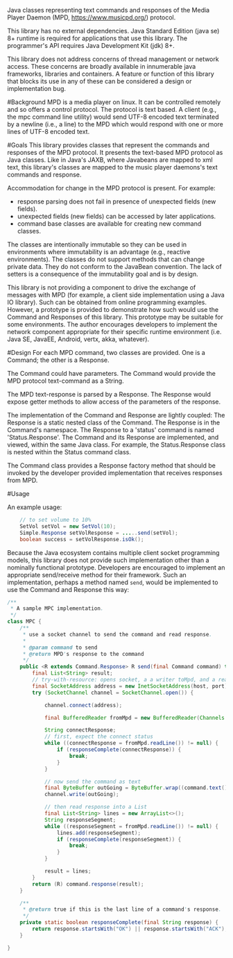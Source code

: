 Java classes representing text commands and responses of the
Media Player Daemon (MPD, https://www.musicpd.org/)
protocol.

This library has no external dependencies.
Java Standard Edition (java se) 8+ runtime is required for applications that use this library.
The programmer's API requires Java Development Kit (jdk) 8+.

This library does not address concerns of thread management or network access.
These concerns are broadly available in innumerable java frameworks, libraries and containers.
A feature or function of this library that blocks its use in any of these
can be considered a design or implementation bug.
 
#Background
MPD is a media player on linux.
It can be controlled remotely and so offers a control protocol.
The protocol is text based.  A client (e.g., the mpc command line utility)
would send UTF-8 encoded text terminated by a newline (i.e., a line)
to the MPD which would respond
with one or more lines of UTF-8 encoded text.
 
#Goals
This library provides classes that represent the commands
and responses of the MPD protocol.
It presents the text-based MPD protocol as Java classes.
Like in Java's JAXB, where Javabeans are mapped to xml text, this library's classes
are mapped to the music player daemons's text commands and response.

Accommodation for change in the MPD protocol is present.
For example:
* response parsing does not fail in presence of unexpected fields (new fields).
* unexpected fields (new fields) can be accessed by later applications.
* command base classes are available for creating new command classes.

The classes are intentionally immutable so they
can be used in environments where immutability is an advantage (e.g., reactive environments).
The classes do not support methods that can change private data.
They do not conform to the JavaBean convention.
The lack of setters is a consequence of the immutability goal and is by design.

This library is not providing a component to drive the
exchange of messages with MPD
(for example, a client side implementation
using a Java IO library).
Such can be obtained from online programming examples.
However, a prototype is provided
to demonstrate how such would use the Command and Responses of this library.
This prototype may be suitable for some environments.
The author encourages developers to implement
the network component appropriate for their
specific runtime environment (i.e. Java SE, JavaEE, Android, vertx, akka, whatever).
 
#Design
For each MPD command, two classes are provided.  One is a Command;
the other is a Response.

The Command could have parameters.
The Command would provide the MPD protocol text-command as a String.

The MPD text-response is parsed by a Response.
The Response would expose getter methods to allow access
of the parameters of the response.

The implementation of the Command and Response are lightly coupled:
The Response is a static nested class of the Command.
The Response is in the Command's namespace.  The Response to
a 'status' command is named 'Status.Response'.
The Command and its Response are implemented, and viewed,
within the same Java class.  For example, the Status.Response class
is nested within the Status command class.

The Command class provides a Response factory method that should be
invoked by the developer provided implementation that receives responses
from MPD.

#Usage

An example usage:

```java
    // to set volume to 10%
    SetVol setVol = new SetVol(10);
    Simple.Response setVolResponse = .....send(setVol);
    boolean success = setVolResponse.isOk();
```
    
Because the Java ecosystem contains multiple client socket programming models,
this library does not provide such implementation
other than a nominally functional prototype.
Developers are encouraged to implement an appropriate send/receive method
for their framework.
Such an implementation, perhaps a method named ```send```,
would be implemented to use the Command and Response this way:

```java
/**
 * A sample MPC implementation.
 */
class MPC {
    /**
     * use a socket channel to send the command and read response.
     *        
     * @param command to send
     * @return MPD's response to the command 
     */
    public <R extends Command.Response> R send(final Command command) throws IOException {
        final List<String> result;
        // try-with-resource: opens socket, a a writer toMpd, and a reader fromMpd
        final SocketAddress address = new InetSocketAddress(host, port);
        try (SocketChannel channel = SocketChannel.open()) {

            channel.connect(address);

            final BufferedReader fromMpd = new BufferedReader(Channels.newReader(channel, UTF_8.newDecoder(), -1));

            String connectResponse;
            // first, expect the connect status
            while ((connectResponse = fromMpd.readLine()) != null) {
                if (responseComplete(connectResponse)) {
                    break;
                }
            }

            // now send the command as text
            final ByteBuffer outGoing = ByteBuffer.wrap((command.text() + "\n").getBytes(UTF_8));
            channel.write(outGoing);

            // then read response into a List
            final List<String> lines = new ArrayList<>();
            String responseSegment;
            while ((responseSegment = fromMpd.readLine()) != null) {
                lines.add(responseSegment);
                if (responseComplete(responseSegment)) {
                    break;
                }
            }

            result = lines;
        }
        return (R) command.response(result);
    }

    /**
     * @return true if this is the last line of a command's response. 
     */
    private static boolean responseComplete(final String response) {
        return response.startsWith("OK") || response.startsWith("ACK");
    }

}
```
